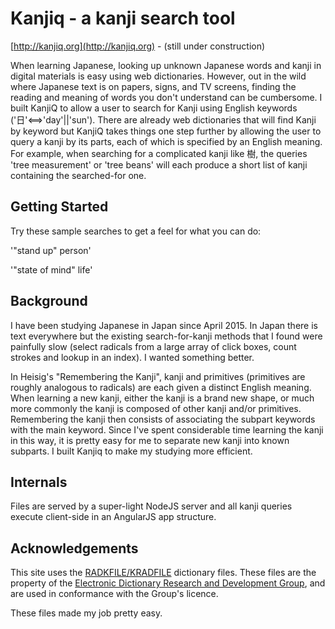 # Kanjiq - a kanji search tool

[http://kanjiq.org](http://kanjiq.org) - (still under construction)

When learning Japanese, looking up unknown Japanese words and kanji in digital materials is easy using web dictionaries.
However, out in the wild where Japanese text is on papers, signs, and TV screens, finding the reading and meaning of words you don't understand can be cumbersome. I built KanjiQ to allow a user to search for Kanji using English keywords  ('日'<==>'day'||'sun'). There are already web dictionaries that will find Kanji by keyword but KanjiQ takes things one step further by allowing the user to query a kanji by its parts, each of which is specified by an English meaning. For example, when searching for a complicated kanji like 樹, the queries 'tree measurement' or 'tree beans' will each produce a short list of kanji containing the searched-for one.

## Getting Started

Try these sample searches to get a feel for what you can do:

'"stand up" person'

'"state of mind" life'

## Background

I have been studying Japanese in Japan since April 2015. In Japan there is text everywhere but the existing search-for-kanji methods that I found were painfully slow (select radicals from a large array of click boxes, count strokes and lookup in an index). I wanted something better.

In Heisig's "Remembering the Kanji", kanji and primitives (primitives are roughly analogous to radicals) are each given a distinct English meaning. When learning a new kanji, either the kanji is a brand new shape, or much more commonly the kanji is composed of other kanji and/or primitives. Remembering the kanji then consists of associating the subpart keywords with the main keyword. Since I've spent considerable time learning the kanji in this way, it is pretty easy for me to separate new kanji into known subparts. I built Kanjiq to make my studying more efficient.

## Internals

Files are served by a super-light NodeJS server and all kanji queries execute client-side in an AngularJS app structure.

## Acknowledgements

This site uses the [RADKFILE/KRADFILE](http://www.csse.monash.edu.au/~jwb/kradinf.html) dictionary files. These files are
the property of the [Electronic Dictionary Research and Development Group](http://www.edrdg.org/), and are used in
conformance with the Group's licence.

These files made my job pretty easy.
